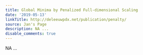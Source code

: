 ```yaml
---
title: Global Minima by Penalized Full-dimensional Scaling
date: '2019-05-13'
linkTitle: http://deleeuwpdx.net/publication/penalty/
source: Jan's Page
description: NA ...
disable_comments: true
---
```

NA ...